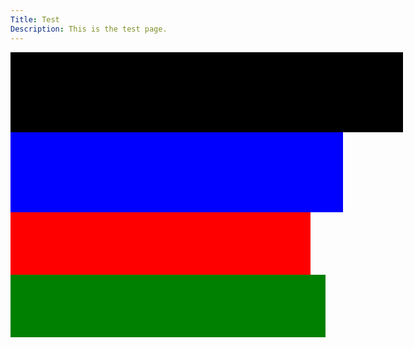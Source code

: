 ```yaml
---
Title: Test
Description: This is the test page.
---
```

 
<div style="width: 600px; height: 100px; box-sizing: content-box; background-color: black;padding:1em;"></div>
<div style="width: 100%; height: 100px; box-sizing: content-box; background-color: blue;padding:1em;"></div>
<div style="width: 50vw; height: 100px; box-sizing: border-box; background-color: red;padding:1em;"></div>
<div style="width: 100%; height: 100px; box-sizing: border-box; background-color: green;padding:1em;"></div>
